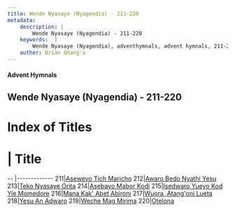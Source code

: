 ```yaml
---
title: Wende Nyasaye (Nyagendia) - 211-220
metadata:
    description: |
        Wende Nyasaye (Nyagendia) - 211-220
    keywords:  |
        Wende Nyasaye (Nyagendia), adventhymnals, advent hymnals, 211-220
    author: Brian Onang'o
---
```


#### Advent Hymnals
## Wende Nyasaye (Nyagendia) - 211-220

# Index of Titles
# | Title                        
-- |-------------
211|[Aseweyo Tich Maricho](/wende-nyasaye/wende-nyasaye/201-300/211-220/Aseweyo-Tich-Maricho)
212|[Awaro Bedo Nyathi Yesu](/wende-nyasaye/wende-nyasaye/201-300/211-220/Awaro-Bedo-Nyathi-Yesu)
213|[Teko Nyasaye Orita](/wende-nyasaye/wende-nyasaye/201-300/211-220/Teko-Nyasaye-Orita)
214|[Asebayo Mabor Kodi](/wende-nyasaye/wende-nyasaye/201-300/211-220/Asebayo-Mabor-Kodi)
215|[Isedwaro Yueyo Kod Yie Momedore](/wende-nyasaye/wende-nyasaye/201-300/211-220/Isedwaro-Yueyo-Kod-Yie-Momedore)
216|[Mana Kak' Abet Abironi](/wende-nyasaye/wende-nyasaye/201-300/211-220/Mana-Kak'-Abet-Abironi)
217|[Wuora ,Atang'oni Lueta](/wende-nyasaye/wende-nyasaye/201-300/211-220/Wuora-,Atang'oni-Lueta)
218|[Yesu An Adwaro](/wende-nyasaye/wende-nyasaye/201-300/211-220/Yesu-An-Adwaro)
219|[Weche Mag Mirima](/wende-nyasaye/wende-nyasaye/201-300/211-220/Weche-Mag-Mirima)
220|[Otelona](/wende-nyasaye/wende-nyasaye/201-300/211-220/Otelona)